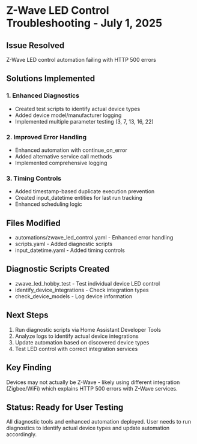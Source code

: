 # Z-Wave LED Control Troubleshooting - July 1, 2025

## Issue Resolved
Z-Wave LED control automation failing with HTTP 500 errors

## Solutions Implemented

### 1. Enhanced Diagnostics
- Created test scripts to identify actual device types
- Added device model/manufacturer logging
- Implemented multiple parameter testing (3, 7, 13, 16, 22)

### 2. Improved Error Handling  
- Enhanced automation with continue_on_error
- Added alternative service call methods
- Implemented comprehensive logging

### 3. Timing Controls
- Added timestamp-based duplicate execution prevention
- Created input_datetime entities for last run tracking
- Enhanced scheduling logic

## Files Modified
- automations/zwave_led_control.yaml - Enhanced error handling
- scripts.yaml - Added diagnostic scripts  
- input_datetime.yaml - Added timing controls

## Diagnostic Scripts Created
- zwave_led_hobby_test - Test individual device LED control
- identify_device_integrations - Check integration types
- check_device_models - Log device information

## Next Steps
1. Run diagnostic scripts via Home Assistant Developer Tools
2. Analyze logs to identify actual device integrations
3. Update automation based on discovered device types
4. Test LED control with correct integration services

## Key Finding
Devices may not actually be Z-Wave - likely using different integration (Zigbee/WiFi) which explains HTTP 500 errors with Z-Wave services.

## Status: Ready for User Testing
All diagnostic tools and enhanced automation deployed. User needs to run diagnostics to identify actual device types and update automation accordingly.